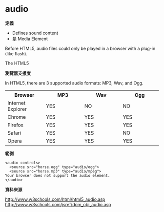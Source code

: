 # audio

**定義**

* Defines sound content
* 是 Media Element

Before HTML5, audio files could only be played in a browser with a plug-in (like flash).

The HTML5 <audio> element specifies a standard way to embed audio in a web page.


**瀏覽器支援度**

In HTML5, there are 3 supported audio formats: MP3, Wav, and Ogg.

<table>
<tbody><tr>
<th style="width:25%">Browser</th>
<th style="width:25%">MP3</th>
<th style="width:25%">Wav</th>
<th style="width:25%">Ogg</th>
</tr>
<tr>
<td>Internet Explorer</td>
<td>YES</td>
<td>NO</td>
<td>NO</td>
</tr>
<tr>
<td>Chrome</td>
<td>YES</td>
<td>YES</td>
<td>YES</td>
</tr>
<tr>
<td>Firefox</td>
<td>YES</td>
<td>YES</td>
<td>YES</td>
</tr>
<tr>
<td>Safari</td>
<td>YES</td>
<td>YES</td>
<td>NO</td>
</tr>
<tr>
<td>Opera</td>
<td>YES</td>
<td>YES</td>
<td>YES</td>
</tr>
</tbody></table>

**範例**

```
<audio controls>
  <source src="horse.ogg" type="audio/ogg">
  <source src="horse.mp3" type="audio/mpeg">
Your browser does not support the audio element.
</audio>
```

**資料來源**

http://www.w3schools.com/html/html5_audio.asp
http://www.w3schools.com/jsref/dom_obj_audio.asp
